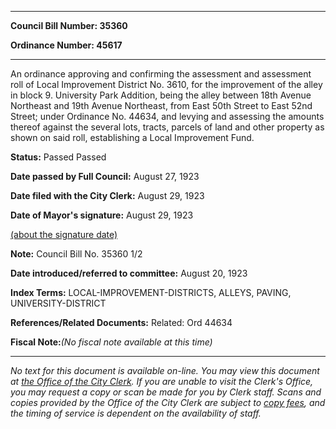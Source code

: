 

********

**Council Bill Number: 35360**
   
**Ordinance Number: 45617**
********

 An ordinance approving and confirming the assessment and assessment roll of Local Improvement District No. 3610, for the improvement of the alley in block 9. University Park Addition, being the alley between 18th Avenue Northeast and 19th Avenue Northeast, from East 50th Street to East 52nd Street; under Ordinance No. 44634, and levying and assessing the amounts thereof against the several lots, tracts, parcels of land and other property as shown on said roll, establishing a Local Improvement Fund.

**Status:** Passed Passed
   
**Date passed by Full Council:** August 27, 1923
   
**Date filed with the City Clerk:** August 29, 1923
   
**Date of Mayor's signature:** August 29, 1923
   
[(about the signature date)](/~public/approvaldate.htm)
   
   
**Note:** Council Bill No. 35360 1/2

   
**Date introduced/referred to committee:** August 20, 1923
   
   
**Index Terms:** LOCAL-IMPROVEMENT-DISTRICTS, ALLEYS, PAVING, UNIVERSITY-DISTRICT

**References/Related Documents:** Related: Ord 44634

**Fiscal Note:**_(No fiscal note available at this time)_
********

_No text for this document is available on-line. You may view this document at [the Office of the City Clerk](http://www.seattle.gov/leg/clerk/contactUs.htm). If you are unable to visit the Clerk's Office, you may request a copy or scan be made for you by Clerk staff. Scans and copies provided by the Office of the City Clerk are subject to [copy fees](http://clerk.seattle.gov/~public/clerkfees.htm), and the timing of service is dependent on the availability of staff._

